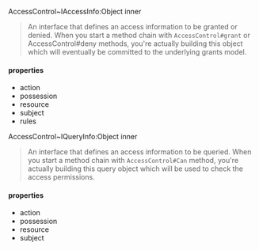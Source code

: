 AccessControl~IAccessInfo:Object  inner
> An interface that defines an access information to be granted or denied.
> When you start a method chain with `AccessControl#grant`
> or AccessControl#deny methods, you're actually building this object
> which will eventually be committed to the underlying grants model.
#### properties
- action
- possession
- resource
- subject
- rules

AccessControl~IQueryInfo:Object  inner
> An interface that defines an access information to be queried.
> When you start a method chain with `AccessControl#Can` method,
> you're actually building this query object which will be used to
> check the access permissions.
>
>
#### properties
- action
- possession
- resource
- subject